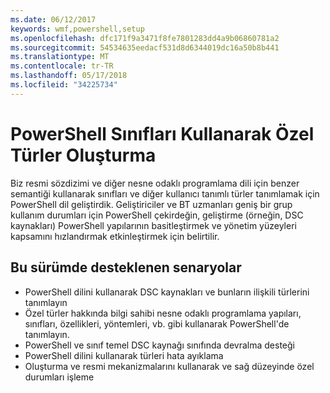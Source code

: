 ```yaml
---
ms.date: 06/12/2017
keywords: wmf,powershell,setup
ms.openlocfilehash: dfc171f9a3471f8fe7801283dd4a9b06860781a2
ms.sourcegitcommit: 54534635eedacf531d8d6344019dc16a50b8b441
ms.translationtype: MT
ms.contentlocale: tr-TR
ms.lasthandoff: 05/17/2018
ms.locfileid: "34225734"
---
```

# <a name="creating-custom-types-using-powershell-classes"></a>PowerShell Sınıfları Kullanarak Özel Türler Oluşturma

Biz resmi sözdizimi ve diğer nesne odaklı programlama dili için benzer semantiği kullanarak sınıfları ve diğer kullanıcı tanımlı türler tanımlamak için PowerShell dil geliştirdik. Geliştiriciler ve BT uzmanları geniş bir grup kullanım durumları için PowerShell çekirdeğin, geliştirme (örneğin, DSC kaynakları) PowerShell yapılarının basitleştirmek ve yönetim yüzeyleri kapsamını hızlandırmak etkinleştirmek için belirtilir.

## <a name="supported-scenarios-in-this-release"></a>Bu sürümde desteklenen senaryolar

-   PowerShell dilini kullanarak DSC kaynakları ve bunların ilişkili türlerini tanımlayın
-   Özel türler hakkında bilgi sahibi nesne odaklı programlama yapıları, sınıfları, özellikleri, yöntemleri, vb. gibi kullanarak PowerShell'de tanımlayın.
-   PowerShell ve sınıf temel DSC kaynağı sınıfında devralma desteği
-   PowerShell dilini kullanarak türleri hata ayıklama
-   Oluşturma ve resmi mekanizmalarını kullanarak ve sağ düzeyinde özel durumları işleme
